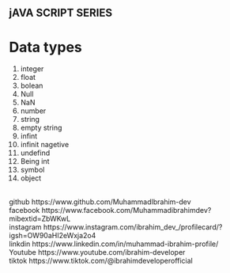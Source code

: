 ## jAVA SCRIPT SERIES
 # Data types
1. integer
2. float 
3. bolean 
4. Null 
5. NaN
6. number
7. string 
8. empty string 
9. infint 
10. infinit nagetive 
11. undefind
12. Being int 
13. symbol
15. object
<br/>
github https://www.github.com/MuhammadIbrahim-dev
<br/>
facebook https://www.facebook.com/Muhammadibrahimdev?mibextid=ZbWKwL
<br/>
instagram https://www.instagram.com/ibrahim_dev_/profilecard/?igsh=OW90aHI2eWxja2o4
<br/>
linkdin https://www.linkedin.com/in/muhammad-ibrahim-profile/
<br/>
Youtube https://www.youtube.com/ibrahim-developer
<br/>
tiktok https://www.tiktok.com/@ibrahimdeveloperofficial
 
